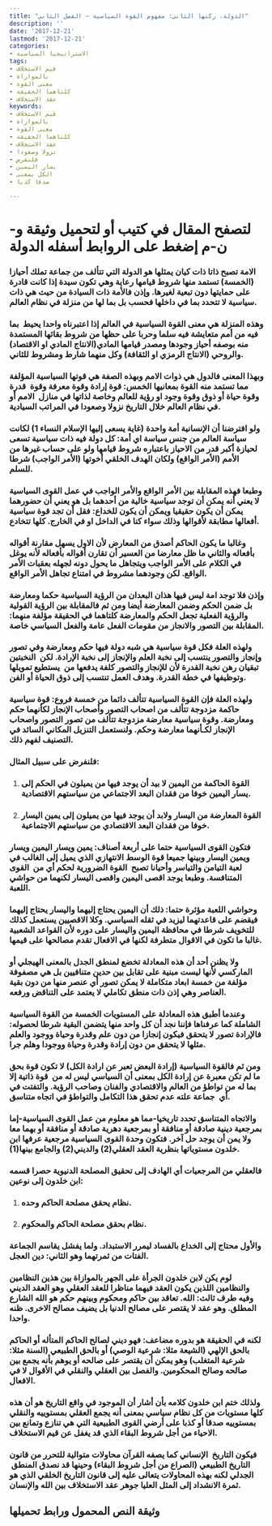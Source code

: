 ```yaml
---
title: "الدولة، ركنها الثاني: مفهوم القوة السياسية – الفصل الثاني"
description: ''
date: '2017-12-21'
lastmod: '2017-12-21'
categories:
- الاستراتيجيا السياسية
tags:
- قيم الاستخلاف
- بالموازاة
- معنى القوة
- كلتاهما الحقيقة
- عقد الاستخلاف
keywords:
- قيم الاستخلاف
- بالموازاة
- معنى القوة
- كلتاهما الحقيقة
- عقد الاستخلاف
- نزولا وصعودا
- فلنفرض
- يسار اليمين
- الكل بمعنى
- صدقا كذبا

---
```

# **لتصفح المقال في كتيب أو لتحميل وثيقة و-ن-م إضغط على الروابط أسفله** **الدولة**

### الامة تصبح ذاتا ذات كيان يمثلها هو الدولة التي تتألف من جماعة تملك أحيازا (الخمسة) تستمد منها شروط قيامها رعاية وهي تكون سيدة إذا كانت قادرة على حمايتها دون تبعية لغيرها. وإذن فالأمة ذات السيادة من حيث هي ذات سياسية لا تتحدد بما في داخلها فحسب بل بما لها من منزلة في نظام العالم.

### وهذه المنزلة هي معنى القوة السياسية في العالم إذا اعتبرناه واحدا يحيط  بما فيه من أمم متعايشة فيه سلما وحربا على حظها من شروط بقائها المستمدة منه بوصفه أحياز وجودها ومصدر قيامها المادي(الانتاج المادي او الاقتصاد) والروحي (الانتاج الرمزي او الثقافة) وكل منهما شارط ومشروط للثاني.

### وبهذا المعنى فالدول هي ذوات الامم وبهذه الصفة هي قوتها السياسية المؤلفة مما تستمد منه القوة بمعانيها الخمس: قوة إرادة وقوة معرفة وقوة  قدرة وقوة حياة أو ذوق وقوة وجود او رؤية للعالم وخاصة لذاتها في منازل  الامم أو في نظام العالم خلال التاريخ نزولا وصعودا في المراتب السيادية.

### ولو افترضنا أن الإنسانية أمة واحدة (غاية يسعى إليها الإسلام النساء 1) لكانت سياسة العالم من جنس سياسة اي أمة: كل دولة فيه ذات سياسية تسعى لحيازة أكبر قدر من الاحياز باعتباره شروط قيامها ولو على حساب غيرها من الأمم (الأمر الواقع) ولكان الهدف الخلقي أخوتها (الأمر الواجب) شرطا للسلم.

### وطبعا فهذه المقابلة بين الأمر الواقع والأمر الواجب في عمل القوى السياسية لا يعني أنه يمكن أن توجد سياسية خالية من أحدهما بل هو يعني أن حضورهما يمكن أن يكون حقيقيا ويمكن أن يكون للخداع: فقل أن تجد قوة سياسية أفعالها مطابقة لأقوالها وذلك سواء كنا في الداخل او في الخارج. كلها تتخادع.

### وغالبا ما يكون الحاكم أصدق من المعارض لأن الاول يسهل مقارنة أقواله بأفعاله والثاني ما ظل معارضا من العسير أن تقارن أقواله بأفعاله لأنه يوغل في الكلام على الأمر الواجب ويتجاهل ما يحول دونه لجهله بعقبات الأمر الواقع. لكن وجودهما مشروط في امتناع تجاهل الأمر الواقع.

### وإذن فلا توجد امة ليس فيها هذان البعدان من الرؤية السياسية حكما ومعارضة بل ضمن الحكم وضمن المعارضة أيضا ومن ثم فالمقابلة بين الرؤية القولية والرؤية الفعلية تجعل الحكم والمعارضة كلتاهما في الحقيقة مؤلفة منهما: المقابلة بين التصور والانجاز من مقومات الفعل عامة والفعل السياسي خاصة.

### ولهذه العلة فكل قوة سياسية هي شبه دولة فيها حكم ومعارضة وفي تصور وإنجاز والتصور ينتسب إلى نخبة العلم والإنجاز إلى نخبة الإرادة. لكن  النخبتين تبقيان رهن نخبة القدرة لأن للإنجاز والتصور كلفة يدفعها من  يستطيع تمويلها وتوظيفها في خطة القدرة. وهدف العمل تنتسب إلى ذوق الحياة أو الفن.

### ولهذه العلة فإن القوة السياسية تتألف دائما من خمسة فروع: قوة سياسية حاكمة مزدوجة تتألف من اصحاب التصور وأصحاب الإنجاز لكأنهما حكم ومعارضة. وقوة سياسية معارضة مزدوجة تتألف من تصور التصور واصحاب الإنجاز لكـأنهما معارضة وحكم. ولنستعمل التنزيل المكاني السائد في التصنيف لفهم ذلك.

### فلنفرض على سبيل المثال:

1. ### القوة الحاكمة من اليمين لا بيد أن يوجد فيها من يميلون في الحكم إلى يسار اليمين خوفا من فقدان البعد الاجتماعي من سياستهم الاقتصادية.
2. ### القوة المعارضة من اليسار ولابد أن يوجد فيها من يميلون إلى يمين اليسار خوفا من فقدان البعد الاقتصادي من سياستهم الاجتماعية.

### فتكون القوى السياسية حتما على أربعة أصناف: يمين ويسار اليمين ويسار ويمين اليسار وبينها جميعا قوة الوسط الانتهازي الذي يميل إلى الغالب في لعبة التيامن والتياسر وأحيانا تصبح  القوة الضرورية لحكم أي من  القوى المتنافسة. وطبعا يوجد اقصى اليمين واقصى اليسار لكنهما من حواشي اللعبة.

### وحواشي اللعبة مؤثرة حتما: ذلك أن اليمين يحتاج إليهما واليسار يحتاج إليهما فيقضم على قاعدتهما ليزيد في ثقله السياسي. وكلا الاقصيين يستعمل كذلك للتخويف شرطا في محافظة اليمين واليسار على دوره لأن القواعد الشعبية غالبا ما تكون في الاقوال متطرفة لكنها في الافعال تقدم مصالحها على قيمها.

### ولا يظنن أحد أن هذه المعادلة تخضع لمنطق الجدل بالمعنى الهيجلي أو الماركسي لأنها ليست مبنية على تقابل بين حدين متنافيين بل هي مصفوفة مؤلفة من خمسة ابعاد متكاملة لا يمكن تصور أي عنصر منها من دون بقية العناصر وهي إذن ذات منطق تكاملي لا يعتمد على التناقض ورفعه.

### وعندما أطبق هذه المعادلة على المستويات الخمسة من القوة السياسية الشاملة كما عرفناها فإننا نجد أن كل واحد منها يتضمن البقية شرطا لحصوله: فالإرادة تصور لا يتحقق فيكون إنجازا من دون علم وقدرة وحياة ووجود والعلم مثلها لا يتحقق من دون إرادة وقدرة وحياة ووجودا وهلم جرا.

### ومن ثم فالقوة السياسية (إرادة البعض تعبر عن ارادة الكل) لا تكون قوة بحق ما لم تكن معبرة عن إرادة الكل بمعنى أن السياسي ليس له من  قوة ذاتية إلا بما له من تواطؤ من العالم والاقتصادي والفنان وصاحب الرؤية. والتفتت في أي  جماعة علته عدم تحقق هذا التكامل والتواطؤ في اتجاه متناسق.

### والاتجاه المتناسق تحدد تاريخيا-مما هو معلوم من عمل القوى السياسية-إما بمرجعية دينية صادقة أو منافقة أو بمرجعية دهرية صادقة أو منافقة أو بهما معا ولا يمن أن يوجد حل آخر. فتكون وحدة القوى السياسية مرجعية عرفها ابن خلدون مستوياتها بنظرية العقد العقلي(2) والديني(2) والجامع بينها(1).

### فالعقلي من المرجعيات أي الهادف إلى تحقيق المصلحة الدنيوية حصرا قسمه ابن خلدون إلى نوعين:

1. ### نظام يحقق مصلحة الحاكم وحده.
2. ### نظام بحقق مصلحة الحاكم والمحكوم.

### والأول محتاج إلى الخداع بالفساد ليمرر الاستبداد. ولما يفشل يقاسم الجماعة الفتات من ثمرتهما وهو الثاني: دين العجل.

### لوم يكن لابن خلدون الجرأة على الجهر بالموازاة بين هذين النظامين والنظامين اللذين يكون العقد فيهما مناظرا للعقد العقلي وهو العقد الديني وفيه طرف ثالث: الله. تعاقد بين حاكم ومحكوم وبينهم حكم هو الله الشارع المطلق. وهو عقد لا يقتصر على مصالح الدنيا بل يضيف مصالح الاخرى. ظنه واحدا.

### لكنه في الحقيقة هو بدوره مضاعف: فهو ديني لصالح الحاكم المتأله أو الحاكم بالحق الإلهي (الشيعة مثلا: شرعية الوصي) أو بالحق الطبيعي (السنة مثلا: شرعية المتغلب) وهو يمكن أن يقتصر على صالحه أو يوهم بأنه يجمع بين صالحه وصالح المحكومين. والفصل بين العقلي والنقلي في الأقوال لا في الافعال.

### ولذلك ختم ابن خلدون كلامه بأن أشار أن الموجود في واقع التاريخ هو أن هذه كلها مستويات من كل نظام سياسي بمعنى أنه يجمع العقلي بمستوييه والنقلي بمستوييه صدقا أو كذبا على أرضي القوى الطبيعية التي هي تنازع وتمانع بين الاحياء من أجل شروط البقاء الذي قد يغفل عن قيم الاستخلاف.

### فيكون التاريخ  الإنساني كما يصفه القرآن محاولات متوالية للتحرر من قانون التاريخ الطبيعي (الصراع من أجل شروط البقاء) وحينها قد نصدق المنطق  الجدلي لكنه بهذه المحاولات يتعالى عليه إلى قانون التاريخ الخلقي الذي هو ثمرة الانشداد إلى المثل العليا جوهر عقد الاستخلاف بين الله والإنسان.

## وثيقة النص المحمول ورابط تحميلها

###